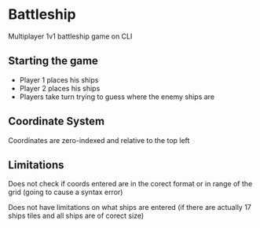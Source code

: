 # Battleship

Multiplayer 1v1 battleship game on CLI

## Starting the game

* Player 1 places his ships
* Player 2 places his ships
* Players take turn trying to guess where the enemy ships are

## Coordinate System

Coordinates are zero-indexed and relative to the top left

## Limitations

Does not check if coords entered are in the corect format or in range of the grid (going to cause a syntax error)

Does not have limitations on what ships are entered (if there are actually 17 ships tiles and all ships are of corect size)

